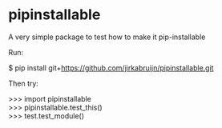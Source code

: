 # pipinstallable
A very simple package to test how to make it pip-installable

Run:

$ pip install git+https://github.com/jirkabruijn/pipinstallable.git

Then try:

&gt;&gt;&gt; import pipinstallable<br>
&gt;&gt;&gt; pipinstallable.test_this()<br>
&gt;&gt;&gt; test.test_module()
